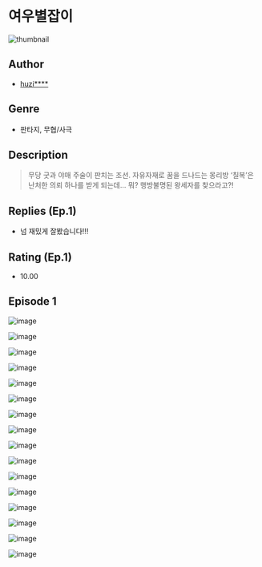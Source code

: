 # 여우별잡이
![thumbnail](https://image-comic.pstatic.net/user_contents_data/challenge_comic/2023/05/25/304518/upload_7219327610137031267_480x623.jpeg)

## Author
- [huzi****](https://comic.naver.com/artistTitle?id=304518)

## Genre
- 판타지, 무협/사극

## Description
> 무당 굿과 야매 주술이 판치는 조선. 자유자재로 꿈을 드나드는 몽리방 ‘칠복’은 난처한 의뢰 하나를 받게 되는데... 뭐? 행방불명된 왕세자를 찾으라고?!

## Replies (Ep.1)
- 넘 재밌게 잘봤습니다!!!

## Rating (Ep.1)
- 10.00

## Episode 1
![image](https://image-comic.pstatic.net/user_contents_data/challenge_comic/2023/05/26/304518/upload_3472900043180684601.jpeg)

![image](https://image-comic.pstatic.net/user_contents_data/challenge_comic/2023/05/26/304518/upload_3847874197986763827.jpeg)

![image](https://image-comic.pstatic.net/user_contents_data/challenge_comic/2023/05/26/304518/upload_7305745899674808673.jpeg)

![image](https://image-comic.pstatic.net/user_contents_data/challenge_comic/2023/05/26/304518/upload_7377286943143704112.jpeg)

![image](https://image-comic.pstatic.net/user_contents_data/challenge_comic/2023/05/26/304518/upload_4122313404804839522.jpeg)

![image](https://image-comic.pstatic.net/user_contents_data/challenge_comic/2023/05/26/304518/upload_7293356818203883831.jpeg)

![image](https://image-comic.pstatic.net/user_contents_data/challenge_comic/2023/05/26/304518/upload_7378642632391078500.jpeg)

![image](https://image-comic.pstatic.net/user_contents_data/challenge_comic/2023/05/26/304518/upload_7016948398891939941.jpeg)

![image](https://image-comic.pstatic.net/user_contents_data/challenge_comic/2023/05/26/304518/upload_3546643227134211169.jpeg)

![image](https://image-comic.pstatic.net/user_contents_data/challenge_comic/2023/05/26/304518/upload_7090409850336065593.jpeg)

![image](https://image-comic.pstatic.net/user_contents_data/challenge_comic/2023/05/26/304518/upload_3546074748749362232.jpeg)

![image](https://image-comic.pstatic.net/user_contents_data/challenge_comic/2023/05/26/304518/upload_3906084752953783909.jpeg)

![image](https://image-comic.pstatic.net/user_contents_data/challenge_comic/2023/05/26/304518/upload_7075489697311504433.jpeg)

![image](https://image-comic.pstatic.net/user_contents_data/challenge_comic/2023/05/26/304518/upload_7364904053340780641.jpeg)

![image](https://image-comic.pstatic.net/user_contents_data/challenge_comic/2023/05/26/304518/upload_4050485599304495416.jpeg)

![image](https://image-comic.pstatic.net/user_contents_data/challenge_comic/2023/05/26/304518/upload_3486455959939068469.jpeg)
